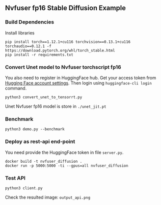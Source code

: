 ## Nvfuser fp16 Stable Diffusion Example

### Build Dependencies

Install libraries

```
pip install torch==1.12.1+cu116 torchvision==0.13.1+cu116 torchaudio==0.12.1 -f https://download.pytorch.org/whl/torch_stable.html
pip install -r requirements.txt
```

### Convert Unet model to Nvfuser torchscript fp16

You also need to register in HuggingFace hub. Get your access token from [Hugging Face account settings](https://huggingface.co/settings/tokens). Then login using `huggingface-cli login` command.

```
python3 convert_unet_to_tensorrt.py
```

Unet Nvfuser fp16 model is store in `./unet_jit.pt`

### Benchmark

```
python3 demo.py --benchmark
```

### Deploy as rest-api end-point

You need provide the HuggingFace token in file `server.py`.

```
docker build -t nvfuser_diffusion .
docker run -p 5000:5000 -ti --gpus=all nvfuser_diffusion
```

### Test API

```
python3 client.py
```

Check the resulted image: `output_api.png`